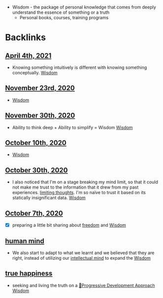 - Wisdom - the package of personal knowledge that comes from deeply understand the essence of something or a truth
    - Personal books, courses, training programs

# Backlinks
## [April 4th, 2021](<April 4th, 2021.md>)
- Knowing something intuitively is different with knowing something conceptually. [Wisdom](<Wisdom.md>)

## [November 23rd, 2020](<November 23rd, 2020.md>)
- [Wisdom](<Wisdom.md>)

## [November 30th, 2020](<November 30th, 2020.md>)
- Ability to think deep + Ability to simplify = Wisdom [Wisdom](<Wisdom.md>)

## [October 10th, 2020](<October 10th, 2020.md>)
- [Wisdom](<Wisdom.md>)

## [October 30th, 2020](<October 30th, 2020.md>)
- I also noticed that I'm on a stage breaking my mind limit, so that it could not make me trust to the information that it drew from my past experiences. [limiting thoughts](<limiting thoughts.md>). I'm so naïve to trust it based on its statically insignificant data. [Wisdom](<Wisdom.md>)

## [October 7th, 2020](<October 7th, 2020.md>)
- [x] preparing a little bit sharing about [freedom](<freedom.md>) and [Wisdom](<Wisdom.md>)

## [human mind](<human mind.md>)
- We also start to adapt to what we learnt and we believed that they are right, instead of utilizing our [intellectual mind](<intellectual mind.md>) to expand the [Wisdom](<Wisdom.md>)

## [true happiness](<true happiness.md>)
- seeking and living the truth on a [🌱Progressive Development Approach](<🌱Progressive Development Approach.md>) [Wisdom](<Wisdom.md>)

